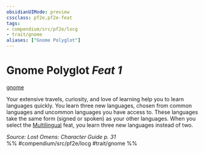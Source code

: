 ```yaml
---
obsidianUIMode: preview
cssclass: pf2e,pf2e-feat
tags:
- compendium/src/pf2e/locg
- trait/gnome
aliases: ["Gnome Polyglot"]
---
```

# Gnome Polyglot  *Feat 1*  
[gnome](/rules/traits/gnome.md)  


Your extensive travels, curiosity, and love of learning help you to learn languages quickly. You learn three new languages, chosen from common languages and uncommon languages you have access to. These languages take the same form (signed or spoken) as your other languages. When you select the [Multilingual](/compendium/feats/multilingual.md) feat, you learn three new languages instead of two.

*Source: Lost Omens: Character Guide p. 31*  
%% #compendium/src/pf2e/locg #trait/gnome %%